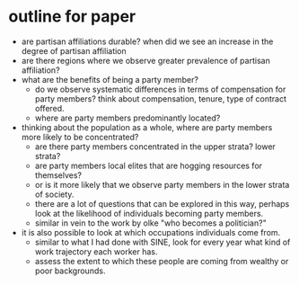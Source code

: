 # outline for paper 

* are partisan affiliations durable? when did we see an increase in the degree of partisan affiliation
* are there regions where we observe greater prevalence of partisan affiliation?
* what are the benefits of being a party member?
    * do we observe systematic differences in terms of compensation for party members? think about compensation, tenure, type of contract offered.
    * where are party members predominantly located?
* thinking about the population as a whole, where are party members more likely to be concentrated?
    * are there party members concentrated in the upper strata? lower strata?
    * are party members local elites that are hogging resources for themselves?
    * or is it more likely that we observe party members in the lower strata of society.
    * there are a lot of questions that can be explored in this way, perhaps look at the likelihood of individuals becoming party members.
    * similar in vein to the work by olke "who becomes a politician?"
* it is also possible to look at which occupations individuals come from.
    * similar to what I had done with SINE, look for every year what kind of work trajectory each worker has.
    * assess the extent to which these people are coming from wealthy or poor backgrounds.